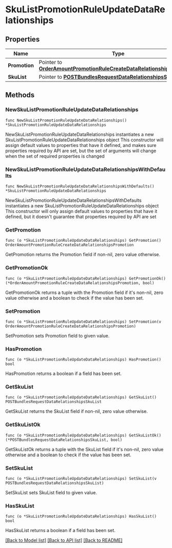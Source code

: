 # SkuListPromotionRuleUpdateDataRelationships

## Properties

Name | Type | Description | Notes
------------ | ------------- | ------------- | -------------
**Promotion** | Pointer to [**OrderAmountPromotionRuleCreateDataRelationshipsPromotion**](OrderAmountPromotionRuleCreateDataRelationshipsPromotion.md) |  | [optional] 
**SkuList** | Pointer to [**POSTBundlesRequestDataRelationshipsSkuList**](POSTBundlesRequestDataRelationshipsSkuList.md) |  | [optional] 

## Methods

### NewSkuListPromotionRuleUpdateDataRelationships

`func NewSkuListPromotionRuleUpdateDataRelationships() *SkuListPromotionRuleUpdateDataRelationships`

NewSkuListPromotionRuleUpdateDataRelationships instantiates a new SkuListPromotionRuleUpdateDataRelationships object
This constructor will assign default values to properties that have it defined,
and makes sure properties required by API are set, but the set of arguments
will change when the set of required properties is changed

### NewSkuListPromotionRuleUpdateDataRelationshipsWithDefaults

`func NewSkuListPromotionRuleUpdateDataRelationshipsWithDefaults() *SkuListPromotionRuleUpdateDataRelationships`

NewSkuListPromotionRuleUpdateDataRelationshipsWithDefaults instantiates a new SkuListPromotionRuleUpdateDataRelationships object
This constructor will only assign default values to properties that have it defined,
but it doesn't guarantee that properties required by API are set

### GetPromotion

`func (o *SkuListPromotionRuleUpdateDataRelationships) GetPromotion() OrderAmountPromotionRuleCreateDataRelationshipsPromotion`

GetPromotion returns the Promotion field if non-nil, zero value otherwise.

### GetPromotionOk

`func (o *SkuListPromotionRuleUpdateDataRelationships) GetPromotionOk() (*OrderAmountPromotionRuleCreateDataRelationshipsPromotion, bool)`

GetPromotionOk returns a tuple with the Promotion field if it's non-nil, zero value otherwise
and a boolean to check if the value has been set.

### SetPromotion

`func (o *SkuListPromotionRuleUpdateDataRelationships) SetPromotion(v OrderAmountPromotionRuleCreateDataRelationshipsPromotion)`

SetPromotion sets Promotion field to given value.

### HasPromotion

`func (o *SkuListPromotionRuleUpdateDataRelationships) HasPromotion() bool`

HasPromotion returns a boolean if a field has been set.

### GetSkuList

`func (o *SkuListPromotionRuleUpdateDataRelationships) GetSkuList() POSTBundlesRequestDataRelationshipsSkuList`

GetSkuList returns the SkuList field if non-nil, zero value otherwise.

### GetSkuListOk

`func (o *SkuListPromotionRuleUpdateDataRelationships) GetSkuListOk() (*POSTBundlesRequestDataRelationshipsSkuList, bool)`

GetSkuListOk returns a tuple with the SkuList field if it's non-nil, zero value otherwise
and a boolean to check if the value has been set.

### SetSkuList

`func (o *SkuListPromotionRuleUpdateDataRelationships) SetSkuList(v POSTBundlesRequestDataRelationshipsSkuList)`

SetSkuList sets SkuList field to given value.

### HasSkuList

`func (o *SkuListPromotionRuleUpdateDataRelationships) HasSkuList() bool`

HasSkuList returns a boolean if a field has been set.


[[Back to Model list]](../README.md#documentation-for-models) [[Back to API list]](../README.md#documentation-for-api-endpoints) [[Back to README]](../README.md)


